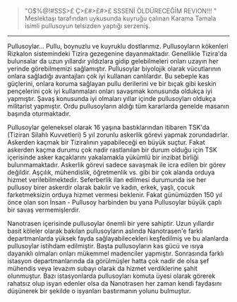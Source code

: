 > "O$%@!#SSS>£ Ç>£#>£#>£ SSSENİ ÖLDÜRECEĞİM REVION!!! "
Meslektaşı tarafından uykusunda kuyruğu çalınan Karama Tamala isimli pullusoyun telsizden yaptığı serzeniş.
***

  Pullusoylar... Pullu, boynuzlu ve kuyruklu dostlarımız. Pullusoyların kökenleri Rizkalon sistemindeki Tizira gezegenine dayanmaktadır. Genellikle Tizira'da bulunsalar da uzun yıllardır yıldızlara gidip gelebilmeleri onları uzayın her yerinde görebilmemizi sağlamıştır. Pullusoylar biyolojik olarak vücutlarının onlara sağladığı avantajları çok iyi kullanan canlılardır. Bu sebeple kas güçlerini, onlara koruma sağlayan pullu derilerini ve bir bıçak gibi keskin pençelerini çok iyi kullanmaları onları savaşmak konusunda oldukça iyi yapmıştır. Şavaş konusunda iyi olmaları yıllar içinde pullusoyları oldukça militarist yapmıştır. Ordu pullusoyların aldığı tüm kararlarda genelde masanın başında oturmaktadır.

  Pullusoylar geleneksel olarak 16 yaşına bastıklarından itibaren TSK'da (Tiziran Silahlı Kuvvetleri) 5 yıl zorunlu askerlik görevi yapmak zorundadırlar. Askerden kaçmak bir Tiziralının yapabileceği en büyük suçtur. Fakat askerden kaçma durumu çok nadir rastlanılan bir durum olduğu için TSK içerisinde asker kaçaklarını yakalamakla yükümlü bir inzibat birliği bulunmamaktadır. Askerlik görevi sadece savaşmak ile icra edilen bir görev değildir. Aşçılık, mühendislik, öğretmenlik vs. gibi bir çok alanda orduya hizmet verilebilmektedir. Seferberlik ilan edilmesi durumunda ise her pullusoy birer askerdir olarak bakılır ve kadın, erkek, yaşlı, çocuk farketmeksizin orduya hizmet vermesi beklenir. Fakat günümüzden 150 yıl önce olan son İnsan - Pullusoy harbinden bu yana Pullusoylar büyük çaplı bir savaş vermemişlerdir.

  Nanotrasen içerisinde pullusoylar önemli bir yere sahiptir. Uzun yıllardır basit köleler olarak bakılan pullusoyların aslında Nanotrasen'e farklı departmanlarda yüksek fayda sağlayabilecekleri keşfedilmiş ve bu alanlarda pullusoylar istihdam edilmiştir. Başta pullusoyların kas gücü ve ısıya dayanıklı olmaları onları mükemmel madenciler yapmıştır. Sonrasında farklı istasyon departmanlarında da görülmüşler hatta çok nadir de olsa şef mühendis veya levazım subayı olarak da hizmet verdiklerine şahit olunmuştur. Bazı istasyonlarda pullusoyları komuta üyesi olarak görerek rahatsız olup isyan edenler olsa da Nanotrasen her zaman kendi faydasını düşünerek bir şekilde o isyanları bastırmanın yolunu bulmuştur.
